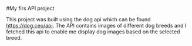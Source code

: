 #My firs API project

This project was built using the dog api which can be found https://dog.ceo/api. The API contains images of different dog breeds and I fetched this api to enable me display dog images based on the selected breed.